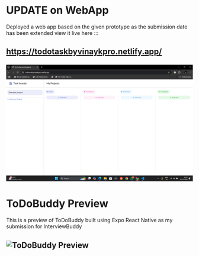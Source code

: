 # UPDATE on WebApp
Deployed a web app based on the given prototype as the submission date has been extended view it live here :::
## https://todotaskbyvinaykpro.netlify.app/
### ![Web App Preview](https://github.com/Vinaykpro/ToDoBuddy/blob/main/PreviewWebApp.png)

# ToDoBuddy Preview
This is a preview of ToDoBuddy built using Expo React Native as my submission for InterviewBuddy
## ![ToDoBuddy Preview](https://github.com/Vinaykpro/ToDoBuddy/blob/main/preview.gif)
